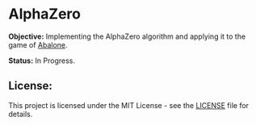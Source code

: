 # AlphaZero

**Objective:** Implementing the AlphaZero algorithm and applying it to the game of [Abalone](https://en.wikipedia.org/wiki/Abalone_(board_game)).

**Status:** In Progress.

## License:

This project is licensed under the MIT License - see the [LICENSE](LICENSE) file for details.